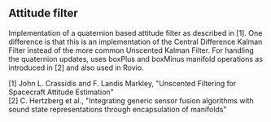 ## Attitude filter

Implementation of a quaternion based attitude filter as described in [1]. One difference is that this is an implementation of the Central Difference Kalman Filter instead of the more common Unscented Kalman Filter. For handling the quaternion updates, uses boxPlus and boxMinus manifold operations as introduced in [2] and also used in Rovio.

[1] John L. Crassidis and F. Landis Markley, "Unscented Filtering for Spacecraft Attitude Estimation" <br />
[2] C. Hertzberg et al., "Integrating generic sensor fusion algorithms with sound state representations through encapsulation of manifolds"
